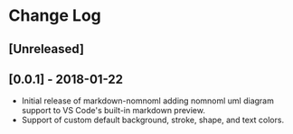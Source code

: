 # Change Log

<!-- Check [Keep a Changelog](http://keepachangelog.com/) for recommendations on how to structure this file. -->

## [Unreleased]


## [0.0.1] - 2018-01-22

  * Initial release of markdown-nomnoml adding nomnoml uml diagram support to VS Code's built-in markdown preview.
  * Support of custom default background, stroke, shape, and text colors.
